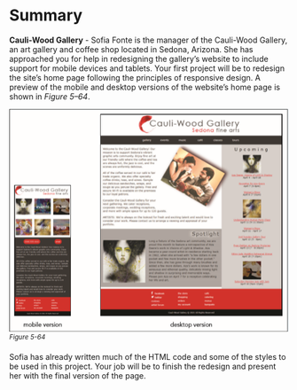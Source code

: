 # Summary

**Cauli-Wood Gallery** - Sofia Fonte is the manager of the Cauli-Wood Gallery, an art gallery and coffee shop located in Sedona, Arizona. She has approached you for help in redesigning the gallery’s website to include support for mobile devices and tablets. Your first project will be to redesign the site’s home page following the principles of responsive design. A preview of the mobile and desktop versions of the website’s home page is shown in *Figure 5–64*.

![Two screenshots displays a web page of Cauli-Wood Gallery in mobile and desktop versions. In the mobile version, the gallery and description are displayed one below the other. In the desktop version, the navigation list is displayed below the page header, the article about the page is displayed at the left pane, and the links for the upcoming shows are displayed at the right pane. ](../assets/9dEAXNZ3QvOAgo3yb7Ot.png)
<sup>*Figure 5-64*</sup>

Sofia has already written much of the HTML code and some of the styles to be used in this project. Your job will be to finish the redesign and present her with the final version of the page. 